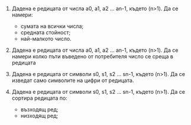 1. Дадена е редицата от числа а0, а1, а2 ... аn-1, където (n>1). Да се намери:
    - сумата на всички числа;
    - средната стойност;
    - най-малкото число.
2. Дадена е редицата от числа а0, а1, а2 ... аn-1, където (n>1). Да се намери колко пъти въведено от потребителя число се 
среща в редицата

3. Дадена е редицата от символи s0, s1, s2 ... sn-1, където (n>1). Да се изведат само символите на цифри от редицата.

4. Дадена е редицата от символи s0, s1, s2 ... sn-1, където (n>1). Да се сортира редицата по:
    - възходящ ред;
    - низходящ ред;

